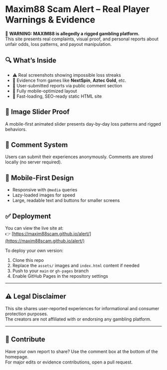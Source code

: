 # Maxim88 Scam Alert – Real Player Warnings & Evidence

🚨 **WARNING: MAXIM88 is allegedly a rigged gambling platform.**  
This site presents real complaints, visual proof, and personal reports about unfair odds, loss patterns, and payout manipulation.

## 🔍 What’s Inside

- ⚠️ Real screenshots showing impossible loss streaks  
- 🎰 Evidence from games like **NextSpin**, **Aztec Gold**, etc.  
- 📢 User-submitted reports via public comment section  
- 📱 Fully mobile-optimized layout  
- 🚀 Fast-loading, SEO-ready static HTML site

## 📸 Image Slider Proof

A mobile-first animated slider presents day-by-day loss patterns and rigged behaviors.

## 💬 Comment System

Users can submit their experiences anonymously. Comments are stored locally (no server required).

## 📱 Mobile-First Design

- Responsive with `@media` queries  
- Lazy-loaded images for speed  
- Large, readable text and buttons for smaller screens

## ✅ Deployment

You can view the live site at:  
👉 [https://maxim88scam.github.io/alert/](https://maxim88scam.github.io/alert/)

To deploy your own version:
1. Clone this repo
2. Replace the `assets/` images and `index.html` content if needed
3. Push to your `main` or `gh-pages` branch
4. Enable GitHub Pages in the repository settings

---

## ⚠️ Legal Disclaimer

This site shares user-reported experiences for informational and consumer protection purposes.  
The creators are not affiliated with or endorsing any gambling platform.

---

## 🙌 Contribute

Have your own report to share? Use the comment box at the bottom of the homepage.  
For major edits or evidence contributions, open a pull request.
